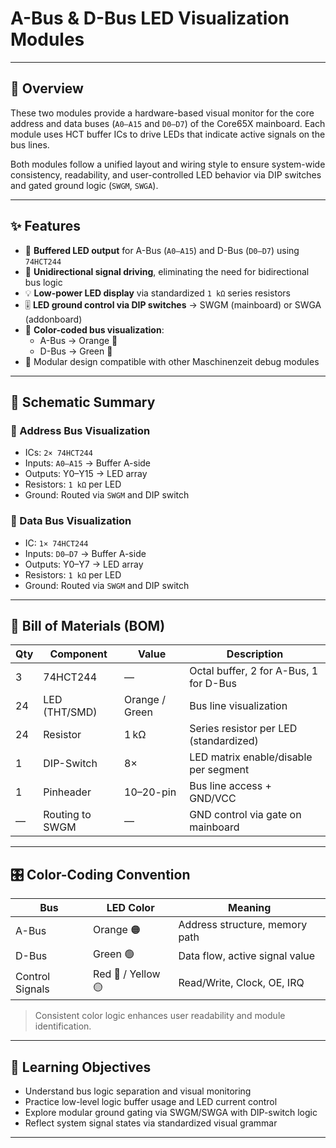 # A-Bus & D-Bus LED Visualization Modules

---

## 📘 Overview

These two modules provide a hardware-based visual monitor for the core address and data buses (`A0–A15` and `D0–D7`) of the Core65X mainboard. Each module uses HCT buffer ICs to drive LEDs that indicate active signals on the bus lines.

Both modules follow a unified layout and wiring style to ensure system-wide consistency, readability, and user-controlled LED behavior via DIP switches and gated ground logic (`SWGM`, `SWGA`).

---

## ✨ Features

- 🔰 **Buffered LED output** for A-Bus (`A0–A15`) and D-Bus (`D0–D7`) using `74HCT244`
- 🔌 **Unidirectional signal driving**, eliminating the need for bidirectional bus logic
- 💡 **Low-power LED display** via standardized `1 kΩ` series resistors
- 🎚️ **LED ground control via DIP switches** → SWGM (mainboard) or SWGA (addonboard)
- 🎨 **Color-coded bus visualization**:  
  - A-Bus → Orange 🔶  
  - D-Bus → Green 🔷  
- 🧩 Modular design compatible with other Maschinenzeit debug modules

---

## 📐 Schematic Summary

### 🔶 Address Bus Visualization

- ICs: `2× 74HCT244`  
- Inputs: `A0–A15` → Buffer A-side  
- Outputs: Y0–Y15 → LED array  
- Resistors: `1 kΩ` per LED  
- Ground: Routed via `SWGM` and DIP switch

### 🔷 Data Bus Visualization

- IC: `1× 74HCT244`  
- Inputs: `D0–D7` → Buffer A-side  
- Outputs: Y0–Y7 → LED array  
- Resistors: `1 kΩ` per LED  
- Ground: Routed via `SWGM` and DIP switch

---

## 🧰 Bill of Materials (BOM)

| Qty | Component         | Value      | Description                          |
|-----|-------------------|------------|--------------------------------------|
| 3   | 74HCT244          | —          | Octal buffer, 2 for A-Bus, 1 for D-Bus  
| 24  | LED (THT/SMD)     | Orange / Green | Bus line visualization             |
| 24  | Resistor          | 1 kΩ         | Series resistor per LED (standardized)  
| 1   | DIP-Switch        | 8×          | LED matrix enable/disable per segment  
| 1   | Pinheader         | 10–20-pin   | Bus line access + GND/VCC  
| —   | Routing to SWGM   | —          | GND control via gate on mainboard  

---

## 🎛️ Color-Coding Convention

| Bus      | LED Color | Meaning                        |
|----------|------------|--------------------------------|
| A-Bus    | Orange 🟠  | Address structure, memory path  
| D-Bus    | Green  🟢   | Data flow, active signal value  
| Control Signals | Red 🔴 / Yellow 🟡 | Read/Write, Clock, OE, IRQ  

> Consistent color logic enhances user readability and module identification.

---

## 🧠 Learning Objectives

- Understand bus logic separation and visual monitoring  
- Practice low-level logic buffer usage and LED current control  
- Explore modular ground gating via SWGM/SWGA with DIP-switch logic  
- Reflect system signal states via standardized visual grammar  

---

